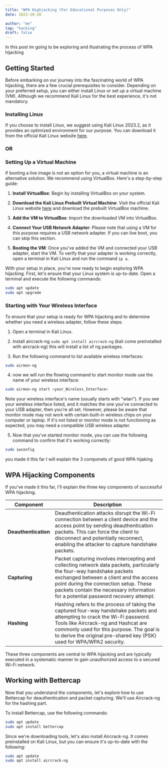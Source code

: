 ```yaml
---
title: "WPA Highjacking (For Educational Purposes Only)"
date: 2023-10-20

author: "me"
tag: "hacking"
draft: false 
---
```


In this post im going to be exploring and illustrating the process of WPA hijacking

## Getting Started

Before embarking on our journey into the fascinating world of WPA hijacking, there are a few crucial prerequisites to consider. Depending on your preferred setup, you can either install Linux or set up a virtual machine (VM). Although we recommend Kali Linux for the best experience, it's not mandatory.

### Installing Linux

If you choose to install Linux, we suggest using Kali Linux 2023.2, as it provides an optimized environment for our purpose. You can download it from the official Kali Linux website [here](https://www.kali.org/).

### OR

### Setting Up a Virtual Machine

If booting a live image is not an option for you, a virtual machine is an alternative solution. We recommend using VirtualBox. Here's a step-by-step guide:

1. **Install VirtualBox**: Begin by installing VirtualBox on your system.

2. **Download the Kali Linux Prebuilt Virtual Machine**: Visit the official Kali Linux website [here](https://www.kali.org/) and download the prebuilt VirtualBox machine.

3. **Add the VM to VirtualBox**: Import the downloaded VM into VirtualBox.

4. **Connect Your USB Network Adapter**: Please note that using a VM for this purpose requires a USB network adapter. If you can live boot, you can skip this section.

5. **Booting the VM**: Once you've added the VM and connected your USB adapter, start the VM. To verify that your adapter is working correctly, open a terminal in Kali Linux and run the command `ip a`.

With your setup in place, you're now ready to begin exploring WPA hijacking. First, let's ensure that your Linux system is up-to-date. Open a terminal and execute the following commands:

```bash
sudo apt update
sudo apt upgrade
```

### Starting with Your Wireless Interface

To ensure that your setup is ready for WPA hijacking and to determine whether you need a wireless adapter, follow these steps:

1. Open a terminal in Kali Linux.

2. Install aircrack-ng ```sudo apt install aircrack-ng``` (kali come preinstalled with aircrack-ng) this will install a list of ng packages.

3. Run the following command to list available wireless interfaces:

```bash
sudo airmon-ng
```

4. now we will run the flowing command to start monitor mode use the name of your wireless interface:

```bash
sudo airmon-ng start <your_Wireless_Interface>
```

Note your wireless interface's name (usually starts with "wlan"). If you see your wireless interface listed, and it matches the one you've connected to your USB adapter, then you're all set. However, please be aware that monitor mode may not work with certain built-in wireless chips on your computer or laptop. If it's not listed or monitor mode is not functioning as expected, you may need a compatible USB wireless adapter.

5. Now that you've started monitor mode, you can use the following command to confirm that it's working correctly:

```bash
sudo iwconfig
```
you made it this far I will explain the 3 componets of good WPA hijaking

## WPA Hijacking Components

If you've made it this far, I'll explain the three key components of successful WPA hijacking.

| Component         | Description                                                                                                             |
|-------------------|-------------------------------------------------------------------------------------------------------------------------|
| **Deauthentication** | Deauthentication attacks disrupt the Wi-Fi connection between a client device and the access point by sending deauthentication packets. This can force the client to disconnect and potentially reconnect, enabling the attacker to capture handshake packets. |
| **Capturing**       | Packet capturing involves intercepting and collecting network data packets, particularly the four-way handshake packets exchanged between a client and the access point during the connection setup. These packets contain the necessary information for a potential password recovery attempt. |
| **Hashing**         | Hashing refers to the process of taking the captured four-way handshake packets and attempting to crack the Wi-Fi password. Tools like Aircrack-ng and Hashcat are commonly used for this purpose. The goal is to derive the original pre-shared key (PSK) used for WPA/WPA2 security. |

These three components are central to WPA hijacking and are typically executed in a systematic manner to gain unauthorized access to a secured Wi-Fi network.

## Working with Bettercap

Now that you understand the components, let's explore how to use Bettercap for deauthentication and packet capturing. We'll use Aircrack-ng for the hashing part.

To install Bettercap, use the following commands:

```bash
sudo apt update
sudo apt install bettercap
```
Since we're downloading tools, let's also install Aircrack-ng. It comes preinstalled on Kali Linux, but you can ensure it's up-to-date with the following:

```bash
sudo apt update
sudo apt install aircrack-ng
```

